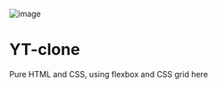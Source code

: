 ![image](https://user-images.githubusercontent.com/36647206/214472654-19c257cd-cce8-4e32-8bfd-f1b5e3ab5bf6.png)

# YT-clone
Pure HTML and CSS, using flexbox and CSS grid here
